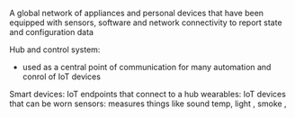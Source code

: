 A global network of appliances and personal devices that have been equipped with sensors, software and network connectivity to report state and configuration data

Hub and control system:
- used as a central point of communication for many automation and conrol of IoT devices 

Smart devices: IoT endpoints that connect to a hub
wearables: IoT devices that can be worn 
sensors: measures things like sound temp, light , smoke , 
